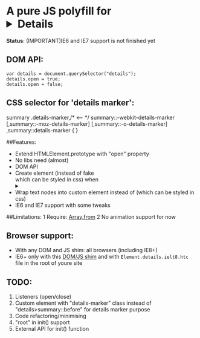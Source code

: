 # A pure JS polyfill for <details> tag with DOM API for all browsers including IE6+

__Status__: (IMPORTANT)IE6 and IE7 support is not finished yet

## DOM API:
    
	var details = document.querySelector("details");
    details.open = true;
    details.open = false;

## CSS selector for 'details marker':
   
   summary .details-marker,/* <-- */
   summary::-webkit-details-marker
   [,summary::-moz-details-marker]
   [,summary::-o-details-marker]
   ,summary::details-marker { <some> }

##Features:

- Extend HTMLElement.prototype with "open" property
- No libs need (almost)
- DOM API
- Create <x-s> element (instead of fake <summary> which can be styled in css) when <details> without <summary>
- Wrap text nodes into custom element <x-i> instead of <span> (which can be styled in css)
- IE6 and IE7 support with some tweaks

##Limitations:
 1 Require: [Array.from](https://github.com/paulmillr/es6-shim)
 2 No animation support for now

 
## Browser support:
 - With any DOM and JS shim: all browsers (including IE8+)
 - IE6+ only with this [DOM/JS shim](https://github.com/termi1uc1/ES5-DOM-SHIM) and with `Element.details.ielt8.htc` file in the root of youre site

## TODO:
1. Listeners (open/close)
2. Custom <x-i> element with "details-marker" class instead of "details>summary::before" for details marker purpose
3. Code refactoring/minimising
4. "root" in init() support
5. External API for init() function